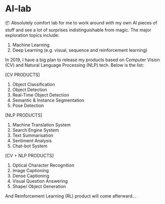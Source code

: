 # AI-lab
📦 Absolutely comfort lab for me to work around with my own AI pieces of stuff and see a lot of surprises indistinguishable from magic. The major exploration topics include:

1. Machine Learning
2. Deep Learning (e.g. visual, sequence and reinforcement learning)

In 2019, I have a big plan to release my products based on Computer Vision (CV) and Natural Language Processing (NLP) tech. Below is the list:

[CV PRODUCTS]
1. Object Classification
2. Object Detection
3. Real-Time Object Detection
4. Semantic & Instance Segmentation
5. Pose Detection

[NLP PRODUCTS]
1. Machine Translation System
2. Search Engine System
3. Text Summarisation
4. Sentiment Analysis
5. Chat-bot System

[CV + NLP PRODUCTS]
1. Optical Character Recognition
2. Image Captioning
3. Dense Captioning
4. Visual Question Answering
5. Shape/ Object Generation

And Reinforcement Learning (RL) product will come afterward...
